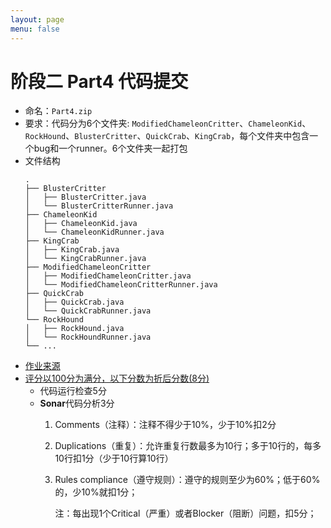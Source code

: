 ```yaml
---
layout: page
menu: false
---
```



# 阶段二 Part4 代码提交

 - 命名：`Part4.zip`
 - 要求：代码分为6个文件夹: `ModifiedChameleonCritter`、`ChameleonKid`、`RockHound`、`BlusterCritter`、`QuickCrab`、`KingCrab`，每个文件夹中包含一个bug和一个runner。6个文件夹一起打包
 - 文件结构
    ```shell
    .
    ├── BlusterCritter
    │   ├── BlusterCritter.java
    │   └── BlusterCritterRunner.java
    ├── ChameleonKid
    │   ├── ChameleonKid.java
    │   └── ChameleonKidRunner.java
    ├── KingCrab
    │   ├── KingCrab.java
    │   └── KingCrabRunner.java
    ├── ModifiedChameleonCritter
    │   ├── ModifiedChameleonCritter.java
    │   └── ModifiedChameleonCritterRunner.java
    ├── QuickCrab
    │   ├── QuickCrab.java
    │   └── QuickCrabRunner.java
    └── RockHound
    │   ├── RockHound.java
    │   └── RockHoundRunner.java
    └── ...
    ```
 - [作业来源](https://se-2018.github.io/Stage2--Part4.html#coding-exercises)
 - [评分以100分为满分，以下分数为折后分数(8分)](https://se-2018.github.io/Stage2--ReviewForm)
    - 代码运行检查5分
    - **Sonar**代码分析3分
        1. Comments（注释）：注释不得少于10%，少于10%扣2分
        2. Duplications（重复）：允许重复行数最多为10行；多于10行的，每多10行扣1分（少于10行算10行）
        3. Rules compliance（遵守规则）：遵守的规则至少为60%；低于60%的，少10%就扣1分；

            注：每出现1个Critical（严重）或者Blocker（阻断）问题，扣5分；

